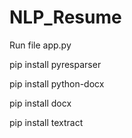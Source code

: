 # NLP_Resume
Run file app.py

pip install pyresparser

pip install python-docx

pip install docx

pip install textract

